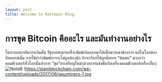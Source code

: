 ```yaml
---
layout: post
title: Welcome to Rattapon Blog.
---
```

# การขุด Bitcoin คืออะไร และมันทำงานอย่างไร
ในระบบสถาบันการเงินนั้น รัฐบาลสามารถที่จะพิมพ์เงินออกมาได้เมื่อพวกเขาต้องการ แต่ในโลกของบิทคอยน์นั้น การใช้คำว่าพิมพ์อาจจะไม่ถูกต้องนัก ถ้าจะเรียกให้ถูกคือการ “ค้นพบ” มากกว่า คอมพิวเตอร์ทั่วโลกนั้นทำการ “ขุด”​ หาเหรียญใหม่ๆด้วยการแข่งขันกับเครื่องคอมพิวเตอร์เครื่องอื่นๆ
![Note8](http://cdn.gsmarena.com/imgroot/news/17/03/note8-galaxy-model-revealed/-728w2/gsmarena_002.jpg)
!https://siamblockchain.com/wp-content/uploads/2017/06/gpuminers-1.jpg





